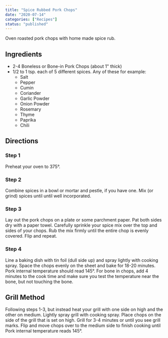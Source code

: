 ```yaml
---
title: "Spice Rubbed Pork Chops"
date: "2020-07-14"
categories: ["Recipes"]
status: "published"
---
```


Oven roasted pork chops with home made spice rub.
<!-- excerpt end -->

## Ingredients
* 2-4 Boneless or Bone-in Pork Chops (about 1" thick)
* 1/2 to 1 tsp. each of 5 different spices. Any of these for example:
  * Salt
  * Pepper
  * Cumin
  * Coriander
  * Garlic Powder
  * Onion Powder
  * Rosemary
  * Thyme  
  * Paprika
  * Chili

## Directions

### Step 1
Preheat your oven to 375°.

### Step 2
Combine spices in a bowl or mortar and pestle, if you have one.  Mix (or grind) spices until until well incorporated.

### Step 3
Lay out the pork chops on a plate or some parchment paper.  Pat both sides dry with a paper towel.  Carefully sprinkle your spice mix over the top and sides of your chops.  Rub the mix firmly until the entire chop is evenly covered.  Flip and repeat.

### Step 4 
Line a baking dish with tin foil (dull side up) and spray lightly with cooking spray.  Space the chops evenly on the sheet and bake for 18-20 minutes.  Pork internal temperature should read 145°.  For bone in chops, add 4 minutes to the cook time and make sure you test the temperature near the bone, but not touching the bone.

## Grill Method
Following steps 1-3, but instead heat your grill with one side on high and the other on medium.  Lightly spray grill with cooking spray.  Place chops on the side of the grill that is set on high.  Grill for 3-4 minutes or until you see grill marks.  Flip and move chops over to the medium side to finish cooking until Pork internal temperature reads 145°.



